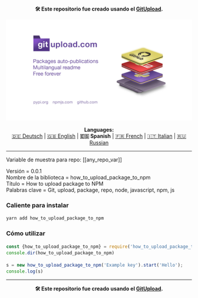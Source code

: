<p align="center"><b>🛠️ Este repositorio fue creado usando el <a href="https://gitupload.com">GitUpload</a>.</b></p>
<p align="center"><a href="https://gitupload.com"><img src="https://github.com/markolofsen/how_to_upload_package_to_npm//blob/master/.banners/banner_es.jpg?raw=1" /></a></p>
<p align="center"><b>Languages:</b><br /><a href="https://github.com/markolofsen/how_to_upload_package_to_npm/blob/master/README_de.md">🇩🇪 Deutsch</a> | <a href="https://github.com/markolofsen/how_to_upload_package_to_npm/blob/master/README.md">🇬🇧 English</a> | <b>🇪🇸 Spanish</b> | <a href="https://github.com/markolofsen/how_to_upload_package_to_npm/blob/master/README_fr.md">🇫🇷 French</a> | <a href="https://github.com/markolofsen/how_to_upload_package_to_npm/blob/master/README_it.md">🇮🇹 Italian</a> | <a href="https://github.com/markolofsen/how_to_upload_package_to_npm/blob/master/README_ru.md">🇷🇺 Russian</a></p>

---

Variable de muestra para repo: [[any_repo_var]]

Versión = 0.0.1 <br />
Nombre de la biblioteca = how_to_upload_package_to_npm <br />
Título = How to upload package to NPM <br />
Palabras clave = Git,  upload,  package,  repo,  node,  javascript,  npm,  js <br />

### Caliente para instalar

```sh
yarn add how_to_upload_package_to_npm
```


### Cómo utilizar

```javascript
const {how_to_upload_package_to_npm} = require('how_to_upload_package_to_npm');
console.dir(how_to_upload_package_to_npm)

s = new how_to_upload_package_to_npm('Example key').start('Hello');
console.log(s)
```



---

<p align="center"><b>🛠️ Este repositorio fue creado usando el <a href="https://gitupload.com">GitUpload</a>.</b></p>
